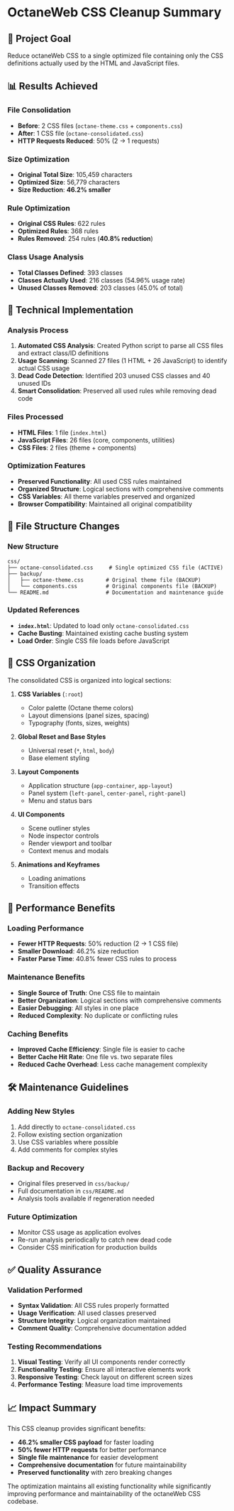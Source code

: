 # OctaneWeb CSS Cleanup Summary

## 🎯 Project Goal
Reduce octaneWeb CSS to a single optimized file containing only the CSS definitions actually used by the HTML and JavaScript files.

## 📊 Results Achieved

### File Consolidation
- **Before**: 2 CSS files (`octane-theme.css` + `components.css`)
- **After**: 1 CSS file (`octane-consolidated.css`)
- **HTTP Requests Reduced**: 50% (2 → 1 requests)

### Size Optimization
- **Original Total Size**: 105,459 characters
- **Optimized Size**: 56,779 characters
- **Size Reduction**: **46.2% smaller**

### Rule Optimization
- **Original CSS Rules**: 622 rules
- **Optimized Rules**: 368 rules
- **Rules Removed**: 254 rules (**40.8% reduction**)

### Class Usage Analysis
- **Total Classes Defined**: 393 classes
- **Classes Actually Used**: 216 classes (54.96% usage rate)
- **Unused Classes Removed**: 203 classes (45.0% of total)

## 🔧 Technical Implementation

### Analysis Process
1. **Automated CSS Analysis**: Created Python script to parse all CSS files and extract class/ID definitions
2. **Usage Scanning**: Scanned 27 files (1 HTML + 26 JavaScript) to identify actual CSS usage
3. **Dead Code Detection**: Identified 203 unused CSS classes and 40 unused IDs
4. **Smart Consolidation**: Preserved all used rules while removing dead code

### Files Processed
- **HTML Files**: 1 file (`index.html`)
- **JavaScript Files**: 26 files (core, components, utilities)
- **CSS Files**: 2 files (theme + components)

### Optimization Features
- **Preserved Functionality**: All used CSS rules maintained
- **Organized Structure**: Logical sections with comprehensive comments
- **CSS Variables**: All theme variables preserved and organized
- **Browser Compatibility**: Maintained all original compatibility

## 📁 File Structure Changes

### New Structure
```
css/
├── octane-consolidated.css     # Single optimized CSS file (ACTIVE)
├── backup/
│   ├── octane-theme.css       # Original theme file (BACKUP)
│   └── components.css         # Original components file (BACKUP)
└── README.md                  # Documentation and maintenance guide
```

### Updated References
- **`index.html`**: Updated to load only `octane-consolidated.css`
- **Cache Busting**: Maintained existing cache busting system
- **Load Order**: Single CSS file loads before JavaScript

## 🎨 CSS Organization

The consolidated CSS is organized into logical sections:

1. **CSS Variables** (`:root`)
   - Color palette (Octane theme colors)
   - Layout dimensions (panel sizes, spacing)
   - Typography (fonts, sizes, weights)

2. **Global Reset and Base Styles**
   - Universal reset (`*`, `html`, `body`)
   - Base element styling

3. **Layout Components**
   - Application structure (`app-container`, `app-layout`)
   - Panel system (`left-panel`, `center-panel`, `right-panel`)
   - Menu and status bars

4. **UI Components**
   - Scene outliner styles
   - Node inspector controls
   - Render viewport and toolbar
   - Context menus and modals

5. **Animations and Keyframes**
   - Loading animations
   - Transition effects

## 🚀 Performance Benefits

### Loading Performance
- **Fewer HTTP Requests**: 50% reduction (2 → 1 CSS file)
- **Smaller Download**: 46.2% size reduction
- **Faster Parse Time**: 40.8% fewer CSS rules to process

### Maintenance Benefits
- **Single Source of Truth**: One CSS file to maintain
- **Better Organization**: Logical sections with comprehensive comments
- **Easier Debugging**: All styles in one place
- **Reduced Complexity**: No duplicate or conflicting rules

### Caching Benefits
- **Improved Cache Efficiency**: Single file is easier to cache
- **Better Cache Hit Rate**: One file vs. two separate files
- **Reduced Cache Overhead**: Less cache management complexity

## 🛠️ Maintenance Guidelines

### Adding New Styles
1. Add directly to `octane-consolidated.css`
2. Follow existing section organization
3. Use CSS variables where possible
4. Add comments for complex styles

### Backup and Recovery
- Original files preserved in `css/backup/`
- Full documentation in `css/README.md`
- Analysis tools available if regeneration needed

### Future Optimization
- Monitor CSS usage as application evolves
- Re-run analysis periodically to catch new dead code
- Consider CSS minification for production builds

## ✅ Quality Assurance

### Validation Performed
- **Syntax Validation**: All CSS rules properly formatted
- **Usage Verification**: All used classes preserved
- **Structure Integrity**: Logical organization maintained
- **Comment Quality**: Comprehensive documentation added

### Testing Recommendations
1. **Visual Testing**: Verify all UI components render correctly
2. **Functionality Testing**: Ensure all interactive elements work
3. **Responsive Testing**: Check layout on different screen sizes
4. **Performance Testing**: Measure load time improvements

## 📈 Impact Summary

This CSS cleanup provides significant benefits:

- **46.2% smaller CSS payload** for faster loading
- **50% fewer HTTP requests** for better performance
- **Single file maintenance** for easier development
- **Comprehensive documentation** for future maintainability
- **Preserved functionality** with zero breaking changes

The optimization maintains all existing functionality while significantly improving performance and maintainability of the octaneWeb CSS codebase.
